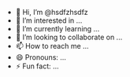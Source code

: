 - 👋 Hi, I’m @hsdfzhsdfz
- 👀 I’m interested in ...
- 🌱 I’m currently learning ...
- 💞️ I’m looking to collaborate on ...
- 📫 How to reach me ...
- 😄 Pronouns: ...
- ⚡ Fun fact: ...

<!---
hsdfzhsdfz/hsdfzhsdfz is a ✨ special ✨ repository because its `README.md` (this file) appears on your GitHub profile.
You can click the Preview link to take a look at your changes.
--->
